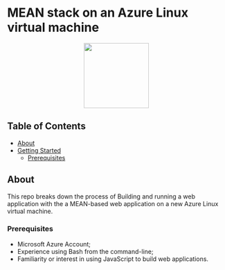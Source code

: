 # MEAN stack on an Azure Linux virtual machine

<div  align="center"><img src="https://user-images.githubusercontent.com/17799273/155406524-4bc73a77-a35f-4dd5-b3f0-ad195d256677.png" width="150" height="150" /></div>

## Table of Contents

- [About](#about)
- [Getting Started](#getting_started)
  - [Prerequisites](#prerequisites)
<!-- - [Usage](#usage)
- [Contributing](../CONTRIBUTING.md) -->

## About <a name = "about"></a>

This repo breaks down the process of Building and running a web application with the  a MEAN-based web application on a new Azure Linux virtual machine.

<!-- ## Getting Started <a name = "getting_started"></a>

These instructions will get you a copy of the project up and running on your local machine for development and testing purposes. See [deployment](#deployment) for notes on how to deploy the project on a live system. -->

### Prerequisites <a name = "prerequisites"></a>

- Microsoft Azure Account;
- Experience using Bash from the command-line;
- Familiarity or interest in using JavaScript to build web applications.
<!-- 
### Installing

A step by step series of examples that tell you how to get a development env running.

Say what the step will be

```
Give the example
```

And repeat

```
until finished
```

End with an example of getting some data out of the system or using it for a little demo.

## Usage <a name = "usage"></a>

Add notes about how to use the system. -->
